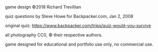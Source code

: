 game design ©2018 Richard Trevillian

quiz questions by Steve Howe for Backpacker.com, Jan 2, 2008

original quiz: https://www.backpacker.com/trips/quiz-would-you-survive

all photography CC0, © their respective authors.

game designed for educational and portfolio use only, no commercial use.
